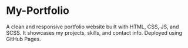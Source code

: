 # My-Portfolio
A clean and responsive portfolio website built with HTML, CSS, JS, and SCSS. It showcases my projects, skills, and contact info. Deployed using GitHub Pages.
